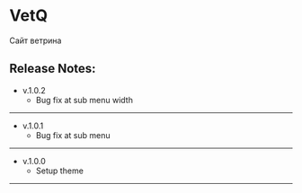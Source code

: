 # VetQ

Сайт ветрина

## Release Notes:

- v.1.0.2
  - Bug fix at sub menu width

---
- v.1.0.1
  - Bug fix at sub menu

---
- v.1.0.0
  - Setup theme

---
